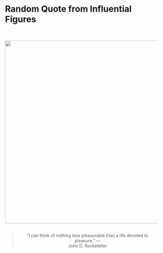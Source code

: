 # Random Quote from Influential Figures

<div align="center">
  <br>
  <br>
  <a href="https://en.wikipedia.org/wiki/John_D._Rockefeller" title="John D. Rockefeller - Wikipedia"><img src="https://upload.wikimedia.org/wikipedia/commons/a/a0/Portrait_of_J._D._Rockefeller.jpg" width="600px"></a>
  <br>
  <br>
  <blockquote>&ldquo;I can think of nothing less pleasurable than a life devoted to pleasure.&rdquo; &mdash; <footer>John D. Rockefeller</footer></blockquote>
</div>
  